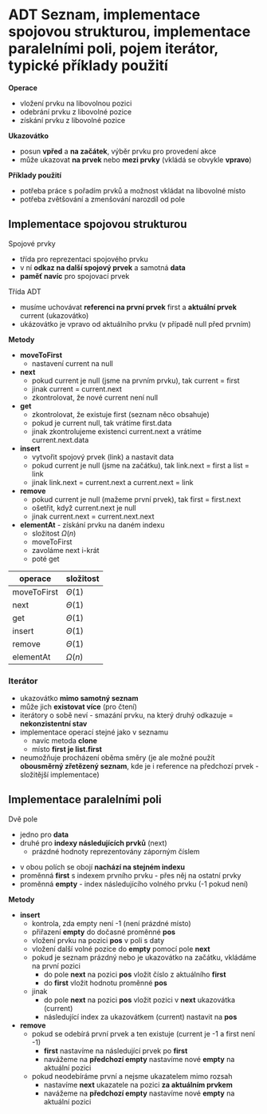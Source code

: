 # ADT Seznam, implementace spojovou strukturou, implementace paralelními poli, pojem iterátor, typické příklady použití

**Operace**
- vložení prvku na libovolnou pozici
- odebrání prvku z libovolné pozice
- získání prvku z libovolné pozice

**Ukazovátko**
- posun **vpřed** a **na začátek**, výběr prvku pro provedení akce
- může ukazovat **na prvek** nebo **mezi prvky** (vkládá se obvykle **vpravo**)

**Příklady použití**
- potřeba práce s pořadím prvků a možnost vkládat na libovolné místo
- potřeba zvětšování a zmenšování narozdíl od pole

## Implementace spojovou strukturou

Spojové prvky
- třída pro reprezentaci spojového prvku
- v ní **odkaz na další spojový prvek** a samotná **data**
- **paměť navíc** pro spojovací prvek

Třída ADT
- musíme uchovávat **referenci na první prvek** first a **aktuální prvek** current (ukazovátko)
- ukázovátko je vpravo od aktuálního prvku (v případě null před prvním)

**Metody**
- **moveToFirst**
	- nastavení current na null
- **next**
	- pokud current je null (jsme na prvním prvku), tak current = first
	- jinak current = current.next
	- zkontrolovat, že nové current není null
- **get**
	- zkontrolovat, že existuje first (seznam něco obsahuje)
	- pokud je current null, tak vrátíme first.data
	- jinak zkontrolujeme existenci current.next a vrátíme current.next.data
- **insert**
	- vytvořit spojový prvek (link) a nastavit data
	- pokud current je null (jsme na začátku), tak link.next = first a list = link
	- jinak link.next = current.next a current.next = link
- **remove**
	- pokud current je null (mažeme první prvek), tak first = first.next
	- ošetřit, když current.next je null
	- jinak current.next = current.next.next
- **elementAt** - získání prvku na daném indexu
	- složitost $\Omega(n)$
	- moveToFirst
	- zavoláme next i-krát
	- poté get

| operace     | složitost   |
| ----------- | ----------- |
| moveToFirst | $\Theta(1)$ |
| next        | $\Theta(1)$ |
| get         | $\Theta(1)$ |
| insert      | $\Theta(1)$ |
| remove      | $\Theta(1)$ |
| elementAt   | $\Omega(n)$ |

### Iterátor

- ukazovátko **mimo samotný seznam**
- může jich **existovat více** (pro čtení)
- iterátory o sobě neví - smazání prvku, na který druhý odkazuje = **nekonzistentní stav**
- implementace operací stejné jako v seznamu
	- navíc metoda **clone**
	- místo **first je list.first**
- neumožňuje procházení oběma směry (je ale možné použít **obousměrný zřetězený seznam**, kde je i reference na předchozí prvek - složitější implementace)

## Implementace paralelními poli

Dvě pole
- jedno pro **data**
- druhé pro **indexy následujících prvků** (next)
	- prázdné hodnoty reprezentovány záporným číslem
+ v obou polích se obojí **nachází na stejném indexu**
+ proměnná **first** s indexem prvního prvku - přes něj na ostatní prvky
+ proměnná **empty** - index následujícího volného prvku (-1 pokud není)

**Metody**
- **insert**
	- kontrola, zda empty není -1 (není prázdné místo)
	- přiřazení **empty** do dočasné proměnné **pos**
	- vložení prvku na pozici **pos** v poli s daty
	- vložení další volné pozice do **empty** pomocí pole **next**
	- pokud je seznam prázdný nebo je ukazovátko na začátku, vkládáme na první pozici
		- do pole **next** na pozici **pos** vložit číslo z aktuálního **first**
		- do **first** vložit hodnotu proměnné **pos**
	- jinak
		- do pole **next** na pozici **pos** vložit pozici v **next** ukazovátka (current)
		- následující index za ukazovátkem (current) nastavit na **pos**
- **remove**
	- pokud se odebírá první prvek a ten existuje (current je -1 a first není -1)
		- **first** nastavíme na následující prvek po **first**
		- navážeme na **předchozí empty** nastavíme nové **empty** na aktuální pozici
	- pokud neodebíráme první a nejsme ukazatelem mimo rozsah
		- nastavíme **next** ukazatele na pozici **za aktuálním prvkem**
		- navážeme na **předchozí empty** nastavíme nové **empty** na aktuální pozici

